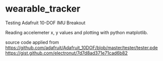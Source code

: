 # wearable_tracker
Testing Adafruit 10-DOF IMU Breakout

Reading accelemeter x, y values and plotting with python matplotlib.

source code applied from
https://github.com/adafruit/Adafruit_10DOF/blob/master/tester/tester.pde
https://gist.github.com/electronut/7d7d8ad371e71cad6b82
